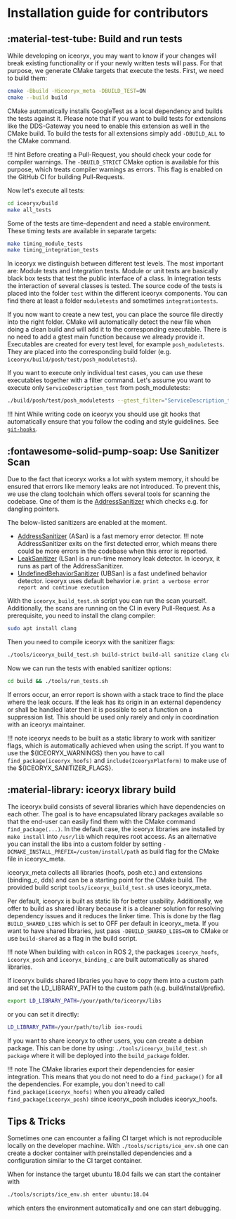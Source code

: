 # Installation guide for contributors

## :material-test-tube: Build and run tests

While developing on iceoryx, you may want to know if your changes will break existing functionality or if your
newly written tests will pass. For that purpose, we generate CMake targets that execute the tests. First,
we need to build them:

```bash
cmake -Bbuild -Hiceoryx_meta -DBUILD_TEST=ON
cmake --build build
```

CMake automatically installs GoogleTest as a local dependency and builds the tests against it. Please note that
if you want to build tests for extensions like the DDS-Gateway you need to enable this extension as well in the
CMake build. To build the tests for all extensions simply add `-DBUILD_ALL` to the CMake command.

!!! hint
    Before creating a Pull-Request, you should check your code for compiler warnings. The `-DBUILD_STRICT` CMake option
    is available for this purpose, which treats compiler warnings as errors. This flag is enabled on the GitHub
    CI for building Pull-Requests.

Now let's execute all tests:

```bash
cd iceoryx/build
make all_tests
```

Some of the tests are time-dependent and need a stable environment. These timing tests are available in separate targets:

```bash
make timing_module_tests
make timing_integration_tests
```

In iceoryx we distinguish between different test levels. The most important are: Module tests and Integration tests.
Module or unit tests are basically black box tests that test the public interface of a class.
In integration tests the interaction of several classes is tested.
The source code of the tests is placed into the folder `test` within the different iceoryx components. You can find there at least a folder `moduletests` and sometimes `integrationtests`.

If you now want to create a new test, you can place the source file directly into the right folder. CMake will
automatically detect the new file when doing a clean build and will add it to the corresponding executable.
There is no need to add a gtest main function because we already provide it. Executables are created for every test
level, for example `posh_moduletests`. They are placed into the corresponding build folder (e.g. `iceoryx/build/posh/test/posh_moduletests`).

If you want to execute only individual test cases, you can use these executables together with a filter command.
Let's assume you want to execute only `ServiceDescription_test` from posh_moduletests:

```bash
./build/posh/test/posh_moduletests --gtest_filter="ServiceDescription_test*"
```

!!! hint
    While writing code on iceoryx you should use git hooks that automatically ensure that you follow the coding and style guidelines.
    See [`git-hooks`](https://github.com/eclipse-iceoryx/iceoryx/blob/master/tools/git-hooks/Readme.md).

## :fontawesome-solid-pump-soap: Use Sanitizer Scan

Due to the fact that iceoryx works a lot with system memory, it should be ensured that errors like memory leaks are not introduced.
To prevent this, we use the clang toolchain which offers several tools for scanning the codebase. One of them is the
[AddressSanitizer](https://clang.llvm.org/docs/AddressSanitizer.html) which checks e.g. for dangling pointers.

The below-listed sanitizers are enabled at the moment.

- [AddressSanitizer](https://clang.llvm.org/docs/AddressSanitizer.html) (ASan) is a fast memory error detector.
!!! note
    AddressSanitizer exits on the first detected error, which means there could be more errors in the codebase when this error is reported.
- [LeakSanitizer](https://clang.llvm.org/docs/LeakSanitizer.html) (LSan) is a run-time memory leak detector. In iceoryx, it runs as part of the AddressSanitizer.
- [UndefinedBehaviorSanitizer](https://clang.llvm.org/docs/UndefinedBehaviorSanitizer.html) (UBSan) is a fast undefined behavior detector. iceoryx uses default behavior i.e. `print a verbose error report and continue execution`

With the `iceoryx_build_test.sh` script you can run the scan yourself. Additionally, the scans are running on the CI in every Pull-Request.
As a prerequisite, you need to install the clang compiler:

```bash
sudo apt install clang
```

Then you need to compile iceoryx with the sanitizer flags:

```bash
./tools/iceoryx_build_test.sh build-strict build-all sanitize clang clean
```

Now we can run the tests with enabled sanitizer options:

```bash
cd build && ./tools/run_tests.sh
```

If errors occur, an error report is shown with a stack trace to find the place where the leak occurs. If the leak
has its origin in an external dependency or shall be handled later then it is possible to set a function on a suppression list.
This should be used only rarely and only in coordination with an iceoryx maintainer.

!!! note
    iceoryx needs to be built as a static library to work with sanitizer flags, which is automatically achieved when using
    the script. If you want to use the ${ICEORYX_WARNINGS} then you have to call `find_package(iceoryx_hoofs)` and `include(IceoryxPlatform)`
    to make use of the ${ICEORYX_SANITIZER_FLAGS}.

## :material-library: iceoryx library build

The iceoryx build consists of several libraries which have dependencies on each other. The goal is to have encapsulated
library packages available so that the end-user can easily find them with the CMake command `find_package(...)`.
In the default case, the iceoryx libraries are installed by `make install` into `/usr/lib` which requires root access.
As an alternative you can install the libs into a custom folder by setting `-DCMAKE_INSTALL_PREFIX=/custom/install/path`
as build flag for the CMake file in iceoryx_meta.

iceoryx_meta collects all libraries (hoofs, posh etc.) and extensions (binding_c, dds) and can be a starting point for
the CMake build. The provided build script `tools/iceoryx_build_test.sh` uses iceoryx_meta.

Per default, iceoryx is built as static lib for better usability.
Additionally, we offer to build as shared library because it is a cleaner solution for resolving dependency issues and it reduces the linker time.
This is done by the flag `BUILD_SHARED_LIBS` which is set to OFF per default in iceoryx_meta. If you want to have shared libraries, just pass `-DBUILD_SHARED_LIBS=ON` to CMake or use `build-shared` as a flag in the build script.

!!! note
    When building with `colcon` in ROS 2, the packages `iceoryx_hoofs`, `iceoryx_posh` and `iceoryx_binding_c` are built
    automatically as shared libraries.

If iceoryx builds shared libraries you have to copy them into a custom path and set the LD_LIBRARY_PATH to the custom path (e.g. build/install/prefix).

```bash
export LD_LIBRARY_PATH=/your/path/to/iceoryx/libs
```

or you can set it directly:

```bash
LD_LIBRARY_PATH=/your/path/to/lib iox-roudi
```

If you want to share iceoryx to other users, you can create a debian package. This can be done by using: `./tools/iceoryx_build_test.sh package` where it will be deployed into the `build_package` folder.

!!! note
    The CMake libraries export their dependencies for easier integration. This means that you do not need to do a `find_package()`
    for all the dependencies. For example, you don't need to call `find_package(iceoryx_hoofs)` when you already called
    `find_package(iceoryx_posh)` since iceoryx_posh includes iceoryx_hoofs.

## Tips & Tricks

Sometimes one can encounter a failing CI target which is not reproducible locally on the developer
machine. With `./tools/scripts/ice_env.sh` one can create a
docker container with preinstalled dependencies and a configuration similar to
the CI target container.

When for instance the target ubuntu 18.04 fails we can start the container with

```sh
./tools/scripts/ice_env.sh enter ubuntu:18.04
```

which enters the environment automatically and one can start debugging.
